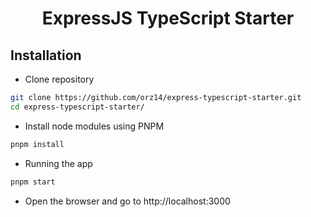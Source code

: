 <h1 align="center">ExpressJS TypeScript Starter</h1>

## Installation

- Clone repository

```bash
git clone https://github.com/orz14/express-typescript-starter.git
cd express-typescript-starter/
```

- Install node modules using PNPM

```bash
pnpm install
```

- Running the app

```bash
pnpm start
```

- Open the browser and go to http://localhost:3000
